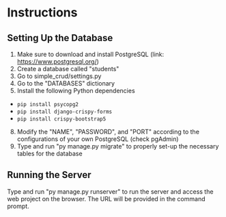 # Instructions

## Setting Up the Database
1. Make sure to download and install PostgreSQL (link: https://www.postgresql.org/)
2. Create a database called "students" 
3. Go to simple_crud/settings.py
4. Go to the "DATABASES" dictionary 
5. Install the following Python dependencies
  * `pip install psycopg2`
  * `pip install django-crispy-forms`
  * `pip install crispy-bootstrap5`
8. Modify the "NAME", "PASSWORD", and "PORT" according to the configurations of your own PostgreSQL (check pgAdmin)
9. Type and run "py manage.py migrate" to properly set-up the necessary tables for the database 

## Running the Server 

Type and run "py manage.py runserver" to run the server and access the web project on the browser. The URL will be provided in the command prompt.

